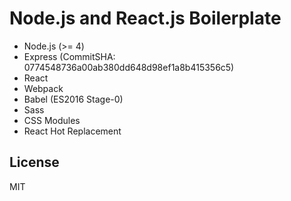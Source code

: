 Node.js and React.js Boilerplate
===

+ Node.js (>= 4)
+ Express (CommitSHA: 0774548736a00ab380dd648d98ef1a8b415356c5)
+ React
+ Webpack
+ Babel (ES2016 Stage-0)
+ Sass
+ CSS Modules
+ React Hot Replacement

## License

MIT
